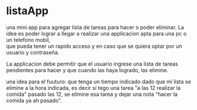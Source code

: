 # listaApp
una mini app para agregar lista de tareas para hacer o poder eliminar.
La idea es poder lograr a llegar a realizar una applicacion apta para una pc o un telefono mobil,  
que pueda tener un rapido acceso y en caso que se quiera optar por un usuario y contraseña.

La applicacion debe permitir que el usuario ingrese una lista de tareas pendientes para hacer y que  cuando las haya logrado, las elimine.

una idea para el fuuturo: que tenga un tiempo indicado dado que mi lista se elimine a la hora indicada, es decir si tego una tarea "a las 12  realizar la comida"
pasado las 12, se elimine esa tarea y dejar una nota "hacer la comida ya  ah pasado".
